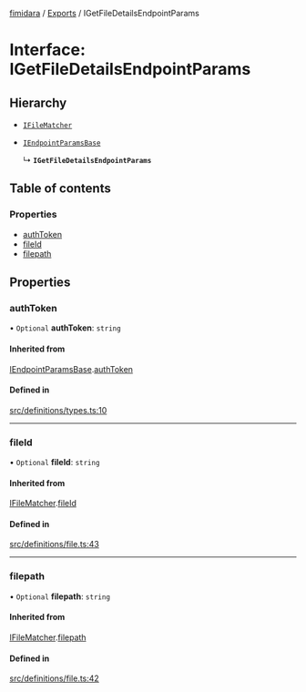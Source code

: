 [fimidara](../README.md) / [Exports](../modules.md) / IGetFileDetailsEndpointParams

# Interface: IGetFileDetailsEndpointParams

## Hierarchy

- [`IFileMatcher`](IFileMatcher.md)

- [`IEndpointParamsBase`](IEndpointParamsBase.md)

  ↳ **`IGetFileDetailsEndpointParams`**

## Table of contents

### Properties

- [authToken](IGetFileDetailsEndpointParams.md#authtoken)
- [fileId](IGetFileDetailsEndpointParams.md#fileid)
- [filepath](IGetFileDetailsEndpointParams.md#filepath)

## Properties

### authToken

• `Optional` **authToken**: `string`

#### Inherited from

[IEndpointParamsBase](IEndpointParamsBase.md).[authToken](IEndpointParamsBase.md#authtoken)

#### Defined in

[src/definitions/types.ts:10](https://github.com/softkave/files-js/blob/353a07f/src/definitions/types.ts#L10)

___

### fileId

• `Optional` **fileId**: `string`

#### Inherited from

[IFileMatcher](IFileMatcher.md).[fileId](IFileMatcher.md#fileid)

#### Defined in

[src/definitions/file.ts:43](https://github.com/softkave/files-js/blob/353a07f/src/definitions/file.ts#L43)

___

### filepath

• `Optional` **filepath**: `string`

#### Inherited from

[IFileMatcher](IFileMatcher.md).[filepath](IFileMatcher.md#filepath)

#### Defined in

[src/definitions/file.ts:42](https://github.com/softkave/files-js/blob/353a07f/src/definitions/file.ts#L42)

